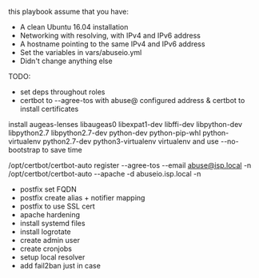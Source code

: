 this playbook assume that you have:

- A clean Ubuntu 16.04 installation
- Networking with resolving, with IPv4 and IPv6 address
- A hostname pointing to the same IPv4 and IPv6 address
- Set the variables in vars/abuseio.yml
- Didn't change anything else

TODO:
- set deps throughout roles
- certbot to --agree-tos with abuse@ configured address & certbot to install certificates

install augeas-lenses libaugeas0 libexpat1-dev libffi-dev libpython-dev libpython2.7 libpython2.7-dev python-dev python-pip-whl python-virtualenv python2.7-dev python3-virtualenv virtualenv
and use --no-bootstrap to save time

/opt/certbot/certbot-auto register --agree-tos --email abuse@isp.local -n
/opt/certbot/certbot-auto --apache -d abuseio.isp.local -n

- postfix set FQDN
- postfix create alias + notifier mapping
- postfix to use SSL cert
- apache hardening
- install systemd files
- install logrotate
- create admin user
- create cronjobs
- setup local resolver
- add fail2ban just in case
